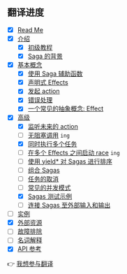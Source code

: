 ## 翻译进度

* [x] [Read Me](/README.md)
* [x] [介绍](/docs/introduction/README.md)
  * [x] [初级教程](/docs/introduction/BeginnerTutorial.md)
  * [x] [Saga 的背景](/docs/introduction/SagaBackground.md)
* [x] [基本概念](/docs/basics/README.md)
  * [x] [使用 Saga 辅助函数](/docs/basics/UsingSagaHelpers.md)
  * [x] [声明式 Effects](/docs/basics/DeclarativeEffects.md)
  * [x] [发起 action](/docs/basics/DispatchingActions.md)
  * [x] [错误处理](/docs/basics/ErrorHandling.md)
  * [x] [一个常见的抽象概念: Effect](/docs/basics/Effect.md)
* [x] [高级](/docs/advanced/README.md)
  * [x] [监听未来的 action](/docs/advanced/FutureActions.md)
  * [ ] [无阻塞调用](/docs/advanced/NonBlockingCalls.md) `ing`
  * [x] [同时执行多个任务](/docs/advanced/RunningTasksInParallel.md)
  * [ ] [在多个 Effects 之间启动 race](/docs/advanced/RacingEffects.md) `ing`
  * [ ] [使用 yield* 对 Sagas 进行排序](/docs/advanced/SequencingSagas.md)
  * [ ] [组合 Sagas](/docs/advanced/ComposingSagas.md)
  * [ ] [任务的取消](/docs/advanced/TaskCancellation.md)
  * [ ] [常见的并发模式](/docs/advanced/Concurrency.md)
  * [x] [Sagas 测试示例](/docs/advanced/Testing.md)
  * [ ] [连接 Sagas 至外部输入和输出](/docs/advanced/UsingRunSaga.md)
* [ ] [实例](/docs/recipes/README.md)
* [x] [外部资源](/docs/ExternalResources.md)
* [ ] [故障排除](/docs/Troubleshooting.md)
* [ ] [名词解释](/docs/Glossary.md)
* [x] [API 参考](/docs/api/README.md)

:point_right: [我想参与翻译](https://github.com/superRaytin/redux-saga-in-chinese/issues/3)
